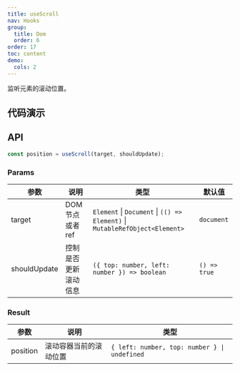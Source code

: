 ```yaml
---
title: useScroll
nav: Hooks
group:
  title: Dom
  order: 6
order: 17
toc: content
demo:
  cols: 2
---
```


监听元素的滚动位置。

## 代码演示

<code src="./demo/demo1.tsx"></code>
<code src="./demo/demo2.tsx"></code>
<code src="./demo/demo3.tsx"></code>

## API

```typescript
const position = useScroll(target, shouldUpdate);
```

### Params

| 参数         | 说明                 | 类型                                                                        | 默认值       |
| --- | --- | --- | --- |
| target       | DOM 节点或者 ref     | `Element` \| `Document` \| `(() => Element)` \| `MutableRefObject<Element>` | `document`   |
| shouldUpdate | 控制是否更新滚动信息 | `({ top: number, left: number }) => boolean`                                | `() => true` |

### Result

| 参数     | 说明                   | 类型                                         |
| --- | --- | --- |
| position | 滚动容器当前的滚动位置 | `{ left: number, top: number } \| undefined` |
